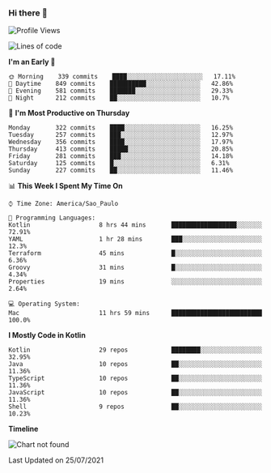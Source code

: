 ### Hi there 👋

<!--
**fernandonogueira/fernandonogueira** is a ✨ _special_ ✨ repository because its `README.md` (this file) appears on your GitHub profile.

Here are some ideas to get you started:

- 🔭 I’m currently working on ...
- 🌱 I’m currently learning ...
- 👯 I’m looking to collaborate on ...
- 🤔 I’m looking for help with ...
- 💬 Ask me about ...
- 📫 How to reach me: ...
- 😄 Pronouns: ...
- ⚡ Fun fact: ...
-->

<!--START_SECTION:waka-->
![Profile Views](http://img.shields.io/badge/Profile%20Views-1-blue)

![Lines of code](https://img.shields.io/badge/From%20Hello%20World%20I%27ve%20Written-465461%20lines%20of%20code-blue)

**I'm an Early 🐤** 

```text
🌞 Morning    339 commits    ████░░░░░░░░░░░░░░░░░░░░░   17.11% 
🌆 Daytime    849 commits    ██████████░░░░░░░░░░░░░░░   42.86% 
🌃 Evening    581 commits    ███████░░░░░░░░░░░░░░░░░░   29.33% 
🌙 Night      212 commits    ██░░░░░░░░░░░░░░░░░░░░░░░   10.7%

```
📅 **I'm Most Productive on Thursday** 

```text
Monday       322 commits    ████░░░░░░░░░░░░░░░░░░░░░   16.25% 
Tuesday      257 commits    ███░░░░░░░░░░░░░░░░░░░░░░   12.97% 
Wednesday    356 commits    ████░░░░░░░░░░░░░░░░░░░░░   17.97% 
Thursday     413 commits    █████░░░░░░░░░░░░░░░░░░░░   20.85% 
Friday       281 commits    ███░░░░░░░░░░░░░░░░░░░░░░   14.18% 
Saturday     125 commits    █░░░░░░░░░░░░░░░░░░░░░░░░   6.31% 
Sunday       227 commits    ██░░░░░░░░░░░░░░░░░░░░░░░   11.46%

```


📊 **This Week I Spent My Time On** 

```text
⌚︎ Time Zone: America/Sao_Paulo

💬 Programming Languages: 
Kotlin                   8 hrs 44 mins       ██████████████████░░░░░░░   72.91% 
YAML                     1 hr 28 mins        ███░░░░░░░░░░░░░░░░░░░░░░   12.3% 
Terraform                45 mins             █░░░░░░░░░░░░░░░░░░░░░░░░   6.36% 
Groovy                   31 mins             █░░░░░░░░░░░░░░░░░░░░░░░░   4.34% 
Properties               19 mins             ░░░░░░░░░░░░░░░░░░░░░░░░░   2.64%

💻 Operating System: 
Mac                      11 hrs 59 mins      █████████████████████████   100.0%

```

**I Mostly Code in Kotlin** 

```text
Kotlin                   29 repos            ████████░░░░░░░░░░░░░░░░░   32.95% 
Java                     10 repos            ██░░░░░░░░░░░░░░░░░░░░░░░   11.36% 
TypeScript               10 repos            ██░░░░░░░░░░░░░░░░░░░░░░░   11.36% 
JavaScript               10 repos            ██░░░░░░░░░░░░░░░░░░░░░░░   11.36% 
Shell                    9 repos             ██░░░░░░░░░░░░░░░░░░░░░░░   10.23%

```


**Timeline**

![Chart not found](https://raw.githubusercontent.com/fernandonogueira/fernandonogueira/master/charts/bar_graph.png) 


 Last Updated on 25/07/2021
<!--END_SECTION:waka-->
